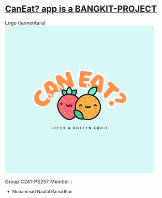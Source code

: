 # <ins>CanEat? app is a BANGKIT-PROJECT</ins>
<span style="font-size:12pt;">Logo (sementara)</span> <br />
![LOGOSEMENTARA!](LOGO-SEMENTARA.jpg)

<span style="font-size:12pt;">Group C241-PS257 Member :</span>
* Muhammad Naufal Ramadhan
